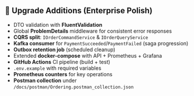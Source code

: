 ## 🔧 Upgrade Additions (Enterprise Polish)
- DTO validation with **FluentValidation**
- Global **ProblemDetails** middleware for consistent error responses
- **CQRS split**: `IOrderCommandService` & `IOrderQueryService`
- **Kafka consumer** for `PaymentSucceeded`/`PaymentFailed` (saga progression)
- **Outbox retention job** (scheduled cleanup)
- Extended **docker-compose** with API + Prometheus + Grafana
- **GitHub Actions** CI pipeline (build + test)
- `.env.example` with required variables
- **Prometheus counters** for key operations
- **Postman collection** under `/docs/postman/Ordering.postman_collection.json`

